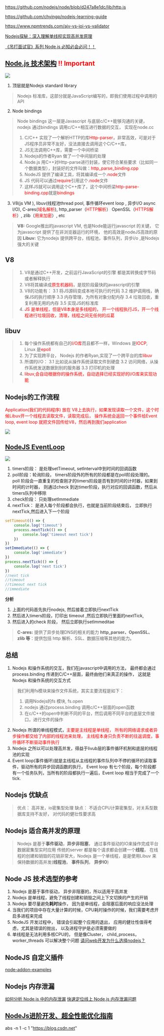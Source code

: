 https://github.com/nodejs/node/blob/d247a8e1dc/lib/http.js

https://github.com/chyingp/nodejs-learning-guide

https://www.npmtrends.com/ajv-vs-joi-vs-validator

[Nodejs探秘：深入理解单线程实现高并发原理](https://blog.csdn.net/j2IaYU7Y/article/details/81623516?depth_1-utm_source=distribute.pc_relevant.none-task-blog-BlogCommendFromBaidu-2&utm_source=distribute.pc_relevant.none-task-blog-BlogCommendFromBaidu-2)

[《吊打面试官》系列 Node.js 必知必会必问！！](https://mp.weixin.qq.com/s/94wxm57cd3fS96gixVAxMA)

## [Node.js 技术架构](https://juejin.cn/post/7081891057918558221)  <font color=red>!! Important</font>
![](https://img-blog.csdnimg.cn/img_convert/3a676412e0549e75b2bc0a816d85c44b.png)
1. 顶层就是Nodejs standard library 
> Nodejs 标准库，这部分就是JavaScript编写的，即我们使用过程中调用的API
2. Node bindings
> Node bindings 这一层是Javascript 与底层c/C++能够沟通的关键，nodejs 通过bindings 调用c/C++相互进行数据的交互， 实现在node.cc
> 1. C/C++ 实现了一个解析HTTP的库<font color=red>Http-parser</font>，非常高效，可是对于JS程序员非常不友好，没法直接去调用这个C/C++库，
> 2. JS无法调用C++库，需要一个中间桥梁
> 3. Nodejs的作者Ryan 做了一个中间层的处理
> 4. Node.js 用C++对Http-parse进行封装，使它符合某些要求（比如同一个数据类型），封装好的文件叫做：<font color=red>http_parse_binding.cpp</font>
> 5. NodeJS 提供了编译工具，将其编译成一个<font color=red>.node</font>文件
> 6. JS 代码可以通过<font color=red>require</font>引用这个<font color=red>.node</font>文件
> 7. 这样JS就可以调用这个C++库了，这个中间桥梁<font color=red>http-parse-binding.cpp</font>就是<font color=red>bindings</font>
3. V8(js VM ), libuv(线程池thread pool, 事件循环event loop , 异步I/O async I/O), C-ares(<font color=red>域名解析</font>), http_parser（<font color=red>HTTP解析</font>） OpenSSL（<font color=red>HTTPS解析</font>）, zlib（<font color=red>用来加密</font>）, etc
> **V8:** Google推出的javascript VM, 也是Node能运行javascript 的关键， 它为javascript 提供了在非浏览器运行的环境， 他的高效是nodeJS高效的原因
> **Libuv:** 它为nodejs 提供跨平台，线程池，事件队列，异步i/o ,是Nodejs强大的关键

## V8
> 1. V8是通过C++开发，之前运行JavaScript的引擎 都是其转换成字节码或者解释执行
> 2. V8将其编译成<font color=red>原生机器码</font>，是现阶段最快的javascript的引擎
> 3. V8的功能有：
> 3.1 将JS源码变成本地可执行的代码
> 3.2 维护调用栈，确保JS的执行顺序
> 3.3 内存管理，为所有对象分配内存
> 3.4 垃圾回收，重复利用无用的内存
> 3.5 实现JS的标准库
> 4. <font color=red>JS 是单线程，但是V8本身是多线程的， 开一个线程执行JS，开一个线程进行垃圾回收，清理，线程之间无任何的瓜葛</font>
## libuv
> 1. 每个操作系统都有自己的<font color=red>I/O库</font>而且都不一样，Windows 是<font color=red>IOCP</font>, Linux 是<font color=red>epoll</font>
> 2. 为了实现跨平台， Nodejs 的作者Ryan,实现了一个跨平台的库<font color=red>libuv</font>
> 3. 所谓的I/O：
> 3.1 比如说从操作系统读取文件到硬盘
> 3.2 访问网络，从操作系统发送数据到别的服务器
> 3.3 打印机的处理
> 4. <font color=red>libuv,会自动根据你的操作系统，自动选择已经实现好的I/O库来实现功能</font>

## Nodejs的工作流程

<font color=red>Application(我们的代码程序) 放在 V8上去执行，如果发现读取一个文件，这个时候Libuv开一个线程去读取文件，读取完成后， 操作系统会返回一个事件给Event loop, event loop 就把文件回传给V8，然后再到我们application</font>

![](https://p3-juejin.byteimg.com/tos-cn-i-k3u1fbpfcp/065dcabeb42447428f5283259f01d0bd~tplv-k3u1fbpfcp-zoom-in-crop-mark:3780:0:0:0.awebp)
## [NodeJS EventLoop](https://zhuanlan.zhihu.com/p/56151579)

![](https://pic4.zhimg.com/80/v2-97a12551238a057224c93e6ad35ac167_1440w.jpg)

1. timers阶段：  是处理setTimeout, setInterval中到时间的回调函数
2. poll阶段：轮询阶段， timers阶段外的所有的阶段都是在poll阶段处理的。 poll 阶段会一直重复的检查刚才的timers阶段是否有到时间的计时器，如果到时间的计时器， 则通过check 到达timer阶段，执行对应的回调函数，然后从timers队列中移除
3. check阶段： 只处理setImmediate
4. nextTick： 是进入每个阶段都会执行，也就是当前阶段结束后， 立即执行nextTick,然后进入下一个阶段
```js
setTimeout(() => {
    console.log('timeout')
    process.nextTick(() => {
        console.log('timeout next tick')
    })
})
setImmediate(() => {
    console.log('immediate')
})
process.nextTick(() => {
    console.log('next tick')
})
//next tick
//timeout
//timeout next tick
//immediate
```
**分析**
1. 上面的代码首先执行nodejs, 然后接着立即执行nextTick 
2. 然后进入timers阶段，打印出 timeout ,然后立即执行里面的nextTick,
3. 然后进入的check 阶段， 然后立即执行setImmeditae

> **C-ares:** 提供了异步处理DNS的相关的能力
> **http_parser、OpenSSL、zlib 等**：提供包括 http 解析、SSL、数据压缩等其他的能力。


## 总结
1. Nodejs 和操作系统的交互，我们在javascript中调用的方法， 最终都会通过process.binding 传递到C/C++层面，最终由他们来真正的操作， 这就是Nodejs 和操作系统的交互方式
> 我们利用fs模块来操作文件系统，其实主要流程是如下：
> 1. 调用Nodejs的fs 模块, fs.open
> 2. nodejs 通过process.binding 调用c/C++层面的open函数
> 3. 在c/C++的open中判断不同的平台，然后调用不同平台的底层文件接口，进行文件的操作

2. Nodejs 所谓的单线程模式，<font color=red>主要是主线程是单线程， 所有的网络请求或者异步操作都交给了内部的线程池来处理， 主线程本身只负责不断的往返调度，事件循环不断驱动事件执行</font>
2. Nodejs 之所以可以处理高并发，得益于livub层的事件循环机制和底层的线程池的实现
3. Event loop(事件循环)就是主线程从主线程的事件队列中不停的循环的读取事件，驱动所有的异步回调函数的执行， Event loop 有七个阶段，每个阶段都有一个任务队列，当所有的阶段都执行一遍后，Event loop 相当于完成了一个tick.

## Nodejs 优缺点
> 优点： 高并发，io密集型处理
> 缺点： 不适合CPU计算密集型，对关系型数据库支持不友好， 对代码的健壮性要求高

## Nodejs 适合高并发的原理
> Nodejs 是基于**事件驱动**，**异步非阻塞**， 通过事件驱动的IO来操作完成平台数据密集型实时应用
> 传统的server 都是每个请求都会创建一个**线程**， 在线程的创建和销毁的花销非常大，Nodejs 是一个单线程，是是使用Libuv 来保持数据的高并发(**线程池**， **事件队列**， **异步IO**)

## Node JS 技术选型的参考
1. Nodejs 是基于事件驱动， 异步非阻塞的，所以适用于高并发
2. Nodejs 是单线程，避免了线程创建和销毁之间上下文切换的产生的开销
3. Nodejs 要尽量避免**耗时**操作， 因为是单线程，会阻塞后面的响应没法处理
4. 当我们的项目中存在大量计算的时候，CPU耗时操作的时候，我们需要考虑开启多进程来完成
5. NodeJS 开发过程中， 错误会引起整个应用的退出， 应用的健壮性值得考虑，尤其是错误的抛出， 以及进程守护是必须需要做的
6. 单线程是无法利用多核CPU的， 但是像Cluster， child_process，worker_threads 可以解决整个问题
[请问web开发为什么选择nodejs？](http://www.imooc.com/wenda/detail/571232)


## NodeJS 自定义插件
[node-addon-examples](https://github.com/nodejs/node-addon-examples)

## Nodejs 内存泄漏
[如何分析 Node.js 中的内存泄漏](https://zhuanlan.zhihu.com/p/25736931)
[快速定位线上 Node.js 内存泄漏问题](https://zhuanlan.zhihu.com/p/36349283)

## [NodeJs进阶开发、超全性能优化指南](https://mp.weixin.qq.com/s/CbKfnKQ96AhY2u7JwUmXGQ)

abs -n 1 -c 1 "https://blog.csdn.net"